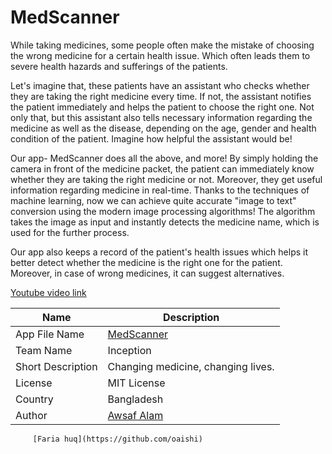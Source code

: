 # MedScanner
While taking medicines, some people often make the mistake of choosing the wrong medicine for a certain health issue. Which often leads them to severe health hazards and sufferings of the patients. 

Let's imagine that, these patients have an assistant who checks whether they are taking the right medicine every time. If not, the assistant notifies the patient immediately and helps the patient to choose the right one. Not only that, but this assistant also tells necessary information regarding the medicine as well as the disease, depending on the age, gender and health condition of the patient. Imagine how helpful the assistant would be!
 
Our app- MedScanner does all the above, and more! By simply holding the camera in front of the medicine packet, the patient can immediately know whether they are taking the right medicine or not. Moreover, they get useful information regarding medicine in real-time. Thanks to the techniques of machine learning, now we can achieve quite accurate "image to text" conversion using the modern image processing algorithms! The algorithm takes the image as input and instantly detects the medicine name, which is used for the further process.

Our app also keeps a record of the patient's health issues which helps it better detect whether the medicine is the right one for the patient. Moreover, in case of wrong medicines, it can suggest alternatives. 

[Youtube video link](https://youtu.be/XtpB3YHFA5U)


Name | Description
------------ | -------------
App File Name | [MedScanner](https://github.com/AwsafAlam/MedScanner/blob/master/app-debug.apk)
Team Name | Inception
Short Description  | Changing medicine, changing lives.
License | MIT License
Country | Bangladesh
Author | [Awsaf Alam](https://github.com/AwsafAlam)
         [Faria huq](https://github.com/oaishi)

